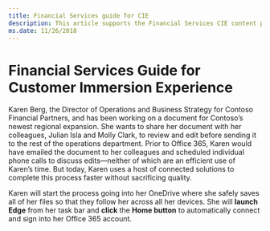 ```yaml
---
title: Financial Services guide for CIE
description: This article supports the Financial Services CIE content pack
ms.date: 11/26/2018
---
```

# Financial Services Guide for Customer Immersion Experience

Karen Berg, the Director of Operations and Business Strategy for Contoso Financial Partners, and has been working on a document for Contoso’s newest regional expansion.  She wants to share her document with her colleagues, Julian Isla and Molly Clark, to review and edit before sending it to the rest of the operations department.  Prior to Office 365, Karen would have emailed the document to her colleagues and scheduled individual phone calls to discuss edits—neither of which are an efficient use of Karen’s time.  But today, Karen uses a host of connected solutions to complete this process faster without sacrificing quality.
 
Karen will start the process going into her OneDrive where she safely saves all of her files so that they follow her across all her devices.  She will **launch Edge** from her task bar and **click** the **Home button** to automatically connect and sign into her Office 365 account.


